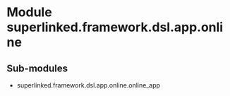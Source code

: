 Module superlinked.framework.dsl.app.online
===========================================

Sub-modules
-----------
* superlinked.framework.dsl.app.online.online_app
